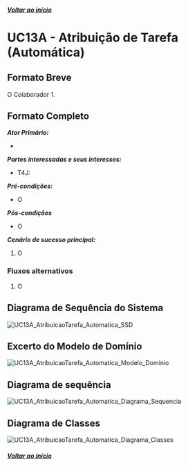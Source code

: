 ##### [Voltar ao início](https://github.com/blestonbandeiraUPSKILL/upskill_java1_labprg_grupo2/tree/main/README.md)

# UC13A - Atribuição de Tarefa (Automática)


## Formato Breve

O Colaborador
1. 

## Formato Completo

**_Ator Primário:_**

- 

**_Partes interessadas e seus interesses:_**

- T4J: 

**_Pré-condições:_**

- O 

**_Pós-condições_**

- O 

**_Cenário de sucesso principal:_**

1. O 

### Fluxos alternativos

1. O 

## Diagrama de Sequência do Sistema
![UC13A_AtribuicaoTarefa_Automatica_SSD](UC13A_AtribuicaoTarefa_Automatica_SSD.png)

## Excerto do Modelo de Domínio
![UC13A_AtribuicaoTarefa_Automatica_Modelo_Dominio](UC13A_AtribuicaoTarefa_Automatica_Modelo_Dominio.png)

## Diagrama de sequência <br/>
![UC13A_AtribuicaoTarefa_Automatica_Diagrama_Sequencia](UC13A_AtribuicaoTarefa_Automatica_Diagrama_Sequencia.png)

## Diagrama de Classes <br/>
![UC13A_AtribuicaoTarefa_Automatica_Diagrama_Classes](UC13A_AtribuicaoTarefa_Automatica_Diagrama_Classes.png)


##### [Voltar ao início](https://github.com/blestonbandeiraUPSKILL/upskill_java1_labprg_grupo2/tree/main/README.md)

